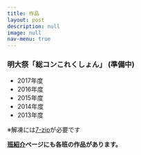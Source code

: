 ```yaml
---
title: 作品
layout: post
description: null
image: null
nav-menu: true
---
```


### 明大祭「総コンこれくしょん」 (準備中)

- 2017年度
- 2016年度
- 2015年度
- 2014年度
- 2013年度

※解凍には[7-zip](https://sevenzip.osdn.jp/)が必要です

**[班紹介](2-groups.html)ページにも各班の作品があります。**